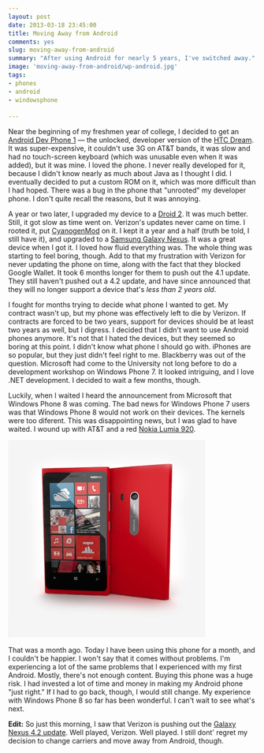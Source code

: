 ```yaml
---
layout: post
date: 2013-03-18 23:45:00
title: Moving Away from Android
comments: yes
slug: moving-away-from-android
summary: "After using Android for nearly 5 years, I've switched away."
image: 'moving-away-from-android/wp-android.jpg'
tags:
- phones
- android
- windowsphone

---
```


Near the beginning of my freshmen year of college, I decided to get an [Android Dev Phone 1](http://en.wikipedia.org/wiki/Android_Dev_Phone#Android_Dev_Phone_1) — the unlocked, developer version of the [HTC Dream](http://en.wikipedia.org/wiki/HTC_Dream).  It was super-expensive, it couldn't use 3G on AT&T bands, it was slow and had no touch-screen keyboard (which was unusable even when it was added), but it was mine.  I loved the phone.  I never really developed for it, because I didn't know nearly as much about Java as I thought I did.  I eventually decided to put a custom ROM on it, which was more difficult than I had hoped.  There was a bug in the phone that "unrooted" my developer phone.  I don't quite recall the reasons, but it was annoying.

A year or two later, I upgraded my device to a [Droid 2](http://en.wikipedia.org/wiki/Motorola_Droid_2).  It was much better.  Still, it got slow as time went on.  Verizon's updates never came on time.  I rooted it, put [CyanogenMod](http://www.cyanogenmod.org/) on it.  I kept it a year and a half (truth be told, I still have it), and upgraded to a [Samsung Galaxy Nexus](http://en.wikipedia.org/wiki/Galaxy_Nexus).  It was a great device when I got it.  I loved how fluid everything was.  The whole thing was starting to feel boring, though.  Add to that my frustration with Verizon for never updating the phone on time, along with the fact that they blocked Google Wallet.  It took 6 months longer for them to push out the 4.1 update.  They still haven't pushed out a 4.2 update, and have since announced that they will no longer support a device that's _less than 2 years old_.

I fought for months trying to decide what phone I wanted to get.  My contract wasn't up, but my phone was effectively left to die by Verizon.  If contracts are forced to be two years, support for devices should be at least two years as well, but I digress.  I decided that I didn't want to use Android phones anymore.  It's not that I hated the devices, but they seemed so boring at this point.  I didn't know what phone I should go with.  iPhones are so popular, but they just didn't feel right to me.  Blackberry was out of the question.  Microsoft had come to the University not long before to do a development workshop on Windows Phone 7.  It looked intriguing, and I love .NET development.  I decided to wait a few months, though.

Luckily, when I waited I heard the announcement from Microsoft that Windows Phone 8 was coming.  The bad news for Windows Phone 7 users was that Windows Phone 8 would not work on their devices.  The kernels were too diferent.  This was disappointing news, but I was glad to have waited.  I wound up with AT&T and a red [Nokia Lumia 920](http://en.wikipedia.org/wiki/Nokia_Lumia_920).

![Red Lumia 920](/img/posts/moving-away-from-android/lumia920.jpg)

That was a month ago.  Today I have been using this phone for a month, and I couldn't be happier.  I won't say that it comes without problems.  I'm experiencing a lot of the same problems that I experienced with my first Android.  Mostly, there's not enough content.  Buying this phone was a huge risk.  I had invested a lot of time and money in making my Android phone "just right."  If I had to go back, though, I would still change.  My experience with Windows Phone 8 so far has been wonderful.  I can't wait to see what's next.

**Edit:** So just this morning, I saw that Verizon is pushing out the [Galaxy Nexus 4.2 update](http://news.verizonwireless.com/news/2013/03/galaxy-nexus-jelly-bean.html).  Well played, Verizon.  Well played.  I still dont' regret my decision to change carriers and move away from Android, though.